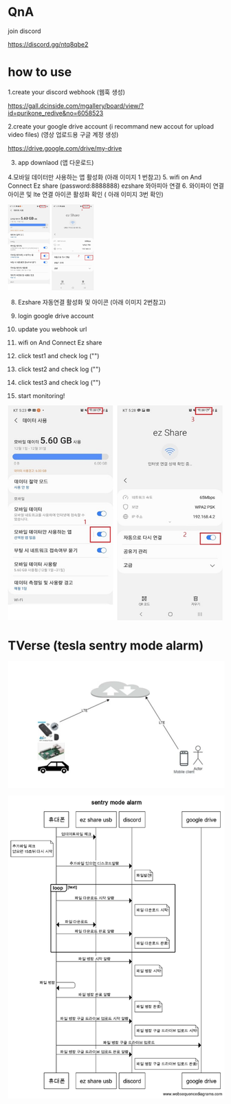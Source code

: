 # QnA

join discord

https://discord.gg/ntq8qbe2

# how to use

1.create your discord webhook (웹훅 생성)

https://gall.dcinside.com/mgallery/board/view/?id=purikone_redive&no=6058523

2.create your google drive account (i recommand new accout for upload video files) (영상 업로드용 구글 계정 생성)

https://drive.google.com/drive/my-drive

3. app downlaod (앱 다운로드)

4.모바일 데이터만 사용하는 앱 활성화 (아래 이미지 1 번참고)
5. wifi on And Connect Ez share (password:8888888)  ezshare 와아피아 연결
6. 와이파이 연결 아이콘 및 lte 연결 아이콘 활성화 확인 ( 아래 이미지 3번 확인)

<img src="https://github.com/perpet99/TVerse/blob/master/3.jpg" width="200" height="200">

8. Ezshare 자동연결 활성화 및 아이콘 (아래 이미지 2번참고)

4. login google drive account

5. update you webhook url

6. wifi on And Connect Ez share

7. click test1 and check log ("")

8. click test2 and check log ("")

9. click test3 and check log ("")
10. start monitoring!

<img src="https://github.com/perpet99/TVerse/blob/master/3.jpg" width="500" height="500">



# TVerse (tesla sentry mode alarm)

![image](https://github.com/perpet99/TVerse/blob/master/36e045cf063897c40055ab6ba3f81c60.jpg)

![image](https://github.com/perpet99/TVerse/blob/master/sentry_mode_alarm.png)


